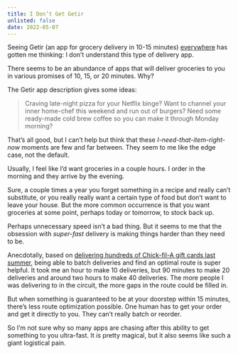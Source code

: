 ```yaml
---
title: I Don’t Get Getir
unlisted: false
date: 2022-05-07
---
```


Seeing Getir (an app for grocery delivery in 10-15 minutes) [everywhere](/getir-colors) has gotten me thinking: I don’t understand this type of delivery app.

There seems to be an abundance of apps that will deliver groceries to you in various promises of 10, 15, or 20 minutes. Why?

The Getir app description gives some ideas:

> Craving late-night pizza for your Netflix binge? Want to channel your inner home-chef this weekend and run out of burgers? Need some ready-made cold brew coffee so you can make it through Monday morning?

That’s all good, but I can’t help but think that these _I-need-that-item-right-now_ moments are few and far between. They seem to me like the edge case, not the default.

Usually, I feel like I’d want groceries in a couple hours. I order in the morning and they arrive by the evening.

Sure, a couple times a year you forget something in a recipe and really can’t substitute, or you really really want a certain type of food but don’t want to leave your house. But the more common occurrence is that you want groceries at some point, perhaps today or tomorrow, to stock back up.

Perhaps unnecessary speed isn’t a bad thing. But it seems to me that the obsession with _super-fast_ delivery is making things harder than they need to be.

Anecdotally, based on [delivering hundreds of Chick-fil-A gift cards last summer](/blocks-chick-fil-a), being able to batch deliveries and find an optimal route is super helpful. It took me an hour to make 10 deliveries, but 90 minutes to make 20 deliveries and around two hours to make 40 deliveries. The more people I was delivering to in the circuit, the more gaps in the route could be filled in.

But when something is guaranteed to be at your doorstep within 15 minutes, there’s less route optimization possible. One human has to get your order and get it directly to you. They can’t really batch or reorder.

So I’m not sure why so many apps are chasing after this ability to get something to you ultra-fast. It _is_ pretty magical, but it also seems like such a giant logistical pain.
